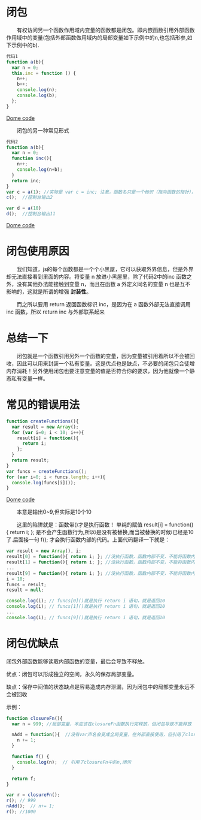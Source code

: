 # 闭包

　　有权访问另一个函数作用域内变量的函数都是闭包。即内嵌函数引用外部函数作用域中的变量(包括外部函数做用域内的局部变量如下示例中的n,也包括形参,如下示例中的b).

```js
代码1
function a(b){
  var n = 0;
  this.inc = function () {
    n++;
    b++;
    console.log(n);
    console.log(b);
  };
}
```

[Dome code](closureDemo.html)


　　闭包的另一种常见形式

```js
代码2
function a(b){
  var n = 0;
  function inc(){
    n++;
    console.log(n+b);
  }
  return inc;
}
var c = a(1); //实际是 var c = inc; 注意，函数名只是一个标识（指向函数的指针），而()才是执行函数
c();  //控制台输出2

var d = a(10)
d();  //控制台输出11
```

[Dome code](closureDemo0.html)

# 闭包使用原因

　　我们知道，js的每个函数都是一个个小黑屋，它可以获取外界信息，但是外界却无法直接看到里面的内容。将变量 n 放进小黑屋里，除了代码2中的inc 函数之外，没有其他办法能接触到变量 n，而且在函数 a 外定义同名的变量 n 也是互不影响的，这就是所谓的增强 **封装性**。

　　而之所以要用 return 返回函数标识 inc，是因为在 a 函数外部无法直接调用 inc 函数，所以 return inc 与外部联系起来

# 总结一下

　　闭包就是一个函数引用另外一个函数的变量，因为变量被引用着所以不会被回收，因此可以用来封装一个私有变量。这是优点也是缺点，不必要的闭包只会徒增内存消耗！另外使用闭包也要注意变量的值是否符合你的要求，因为他就像一个静态私有变量一样。

# 常见的错误用法

```js
function createFunctions(){
  var result = new Array();
  for (var i=0; i < 10; i++){
    result[i] = function(){
      return i;
    };
  }
  return result;
}
var funcs = createFunctions();
for (var i=0; i < funcs.length; i++){
  console.log(funcs[i]());
}
```

[Dome code](closureDemo1.html)

　　本意是输出0~9,但实际是10个10

　　这里的陷阱就是：函数带()才是执行函数！ 单纯的赋值 result[i] = function(){
  return i;
}; 是不会产生函数行为,所以i是没有被替换,而当被替换的时候i已经是10了.后面接一句 f(); 才会执行函数内部的代码。上面代码翻译一下就是：

```js
var result = new Array(), i;
result[0] = function(){ return i; }; //没执行函数，函数内部不变，不能将函数内的i替换！
result[1] = function(){ return i; }; //没执行函数，函数内部不变，不能将函数内的i替换！
...
result[9] = function(){ return i; }; //没执行函数，函数内部不变，不能将函数内的i替换！
i = 10;
funcs = result;
result = null;

console.log(i); // funcs[0]()就是执行 return i 语句，就是返回10
console.log(i); // funcs[1]()就是执行 return i 语句，就是返回10
...
console.log(i); // funcs[9]()就是执行 return i 语句，就是返回10
```

# 闭包优缺点

闭包外部函数能够读取内部函数的变量，最后会导致不释放。

优点：闭包可以形成独立的空间，永久的保存局部变量。

缺点：保存中间值的状态缺点是容易造成内存泄漏，因为闭包中的局部变量永远不会被回收

示例：

```js
function closureFn(){
  var n = 999; //局部变量，本应该在closureFn函数执行完释放，但闭包导致不能释放

  nAdd = function(){  //没有var声名会变成全局变量，在外部直接使用，但引用了closureFn中的n
    n += 1;
  }

  function f() {
    console.log(n);  // 引用了closureFn中的n,闭包
  }

  return f;
}

var r = closureFn();
r(); // 999
nAdd();  // n+= 1;
r(); //1000
```